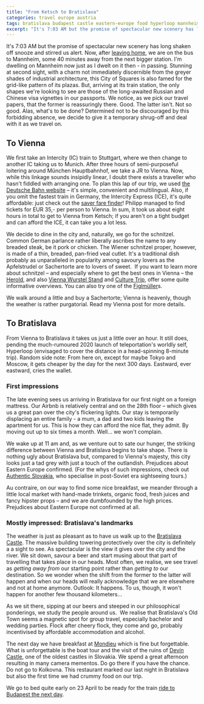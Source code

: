 ```yaml
---
title: "From Ketsch to Bratislava"
categories: travel europe austria
tags: bratislava budapest castle eastern-europe food hyperloop mannheim munich podcast russian-visa sachertorte sightseeing train vienna visa
excerpt: "It's 7:03 AM but the promise of spectacular new scenery has long shaken off snooze and stirred us alert. Now, after leaving home, we are on the bus to Mannheim, some 40 minutes away from the next bigger station. I'm dwelling on Mannheim now just as I dwelt on it then - in passing. Stunning at second sight, with a charm not immediately discernible from the greyer shades of industrial architecture, this City of Squares is also famed for the grid-like pattern of its plazas."
---
```



It's 7:03 AM but the promise of spectacular new scenery has long shaken off snooze and stirred us alert. Now, after [leaving home](/?p=766), we are on the bus to Mannheim, some 40 minutes away from the next bigger station. I'm dwelling on Mannheim now just as I dwelt on it then - in passing. Stunning at second sight, with a charm not immediately discernible from the greyer shades of industrial architecture, this City of Squares is also famed for the grid-like pattern of its plazas. But, arriving at its train station, the only shapes we're looking to see are those of the long-awaited Russian and Chinese visa vignettes in our passports. We notice, as we pick our travel papers, that the former is reassuringly there. Good. The latter isn't. Not so good. Alas, what's to be done? Determined not to be discouraged by this forbidding absence, we decide to give it a temporary shrug-off and deal with it as we travel on.

To Vienna
---------

We first take an Intercity (IC) train to Stuttgart, where we then change to another IC taking us to Munich. After three hours of semi-purposeful loitering around München Hauptbahnhof, we take a JR to Vienna. Now, while this linkage sounds insipidly linear, I doubt there exists a traveller who hasn't fiddled with arranging one. To plan this lap of our trip, we used [the Deutsche Bahn website](https://reiseauskunft.bahn.de/) – it's simple, convenient and multilingual. Also, if you omit the fastest train in Germany, the Intercity Express (ICE), it's quite affordable: just check out the [saver fare finder](https://ps.bahn.de/preissuche/preissuche/psc_start.post?country=GBR&lang=en&?dbkanal_007=L04_S02_D002_KIN0060_SPARPREIS-FINDER-BUTTON_LZ03#stay)! Philipp managed to find tickets for EUR 35,- per person to Vienna. In sum, it took us about eight hours in total to get to Vienna from Ketsch; if you aren't on a tight budget and can afford the ICE, it can take you a lot less.

We decide to dine in the city and, naturally, we go for the schnitzel. Common German parlance rather liberally ascribes the name to any breaded steak, be it pork or chicken. The Wiener schnitzel proper, however, is made of a thin, breaded, pan-fried veal cutlet. It's a traditional dish probably as unparalleled in popularity among savoury lovers as the Apfelstrudel or Sachertorte are to lovers of sweet.  If you want to learn more about schnitzel – and especially where to get the best ones in Vienna – the [Herold](https://www.herold.at/blog/beste-schnitzel-wien-top-10/#Wo%5C_gibt%5C_es%5C_das%5C_beste%5C_Wiener%5C_Schnitzel%5C_in%5C_Wien), and also [Vienna Wurstel Stand](https://www.viennawurstelstand.com/guide/8-of-the-best-schnitzel-in-vienna/) and [Culture Trip](https://theculturetrip.com/europe/austria/articles/viennas-best-places-for-wiener-schnitzel/), offer some quite informative overviews. You can also try one of the [Figlmüller](https://figlmueller.at/)s.

We walk around a little and buy a Sachertorte; Vienna is heavenly, though the weather is rather purgatorial. Read my Vienna post for more details.

To Bratislava
-------------

From Vienna to Bratislava it takes us just a little over an hour. It still does, pending the much-rumoured 2020 launch of teleportation's worldly self, Hyperloop (envisaged to cover the distance in a head-spinning 8-minute trip). Random side note: From here on, except for maybe Tokyo and Moscow, it gets cheaper by the day for the next 300 days. Eastward, ever eastward, cries the wallet.

### First impressions

The late evening sees us arriving in Bratislava for our first night on a foreign mattress. Our Airbnb is relatively central and on the 28th floor – which gives us a great pan over the city's flickering lights. Our stay is temporarily displacing an entire family - a mum, a dad and two kids leaving the apartment for us. This is how they can afford the nice flat, they admit. By moving out up to six times a month. Well... we won't complain.

We wake up at 11 am and, as we venture out to sate our hunger, the striking difference between Vienna and Bratislava begins to take shape. There is nothing ugly about Bratislava but, compared to Vienna's majesty, this city looks just a tad grey with just a touch of the outlandish. Prejudices about Eastern Europe confirmed. (For the whys of such impressions, check out [Authentic Slovakia](https://www.authenticslovakia.com/), who specialise in post-Soviet era sightseeing tours.)

Au contraire, on our way to find some nice breakfast, we meander through a little local market with hand-made trinkets, organic food, fresh juices and fancy hipster props – and we are dumbfounded by the high prices. Prejudices about Eastern Europe not confirmed at all. 

### Mostly impressed: Bratislava's landmarks

The weather is just as pleasant as to have us walk up to the [Bratislava Castle](http://www.bratislava-hrad.sk/). The massive building towering protectively over the city is definitely a a sight to see. As spectacular is the view it gives over the city and the river. We sit down, savour a beer and start musing about that part of travelling that takes place in our heads. Most often, we realise, we see travel as _getting away from_ our starting point rather than _getting to_ our destination. So we wonder when the shift from the former to the latter will happen and when our heads will really acknowledge that we are elsewhere and not at home anymore. Outlook: It happens. To us, though, it won't happen for another few thousand kilometers...

As we sit there, sipping at our beers and steeped in our philosophical ponderings, we study the people around us.  We realise that Bratislava's Old Town seems a magnetic spot for group travel, especially bachelor and wedding parties. Flock after cheery flock, they come and go, probably incentivised by affordable accommodation and alcohol.

The next day we have breakfast at [Mondieu](https://mondieu.sk/home/) which is fine but forgettable. What is unforgettable is the boat tour and the visit of the ruins of [Devín Castle](https://en.wikipedia.org/wiki/Dev%C3%ADn%5C_Castle), one of the oldest castles in Slovakia. We spend a great afternoon resulting in many camera mementos. Do go there if you have the chance. Do not go to Kolkovna. This restaurant marked our last night in Bratislava but also the first time we had crummy food on our trip.

We go to bed quite early on 23 April to be ready for the train [ride to Budapest the next day](/?p=2028).
